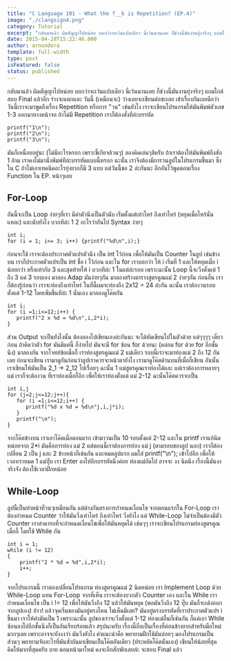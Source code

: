 ```yaml
---
title: "C Language 101 - What the f__k is Repetition? (EP.4)"
image: "./clangsign4.png"
category: Tutorial
excerpt: "กลับมาแล้ว ผิดสัญญาไปหน่อย บอกว่าจะเว้นแปบเดียว นี่เว้นนานเลย ก็ช่วงนี้มันงานยุ่งจริงๆ แถมใกล้สอบ Final แล้วอีก ร่างจะแตกและ"
date: 2015-04-28T15:22:46.000
author: arnondora
template: full-width
type: post
isFeatured: false
status: published
---
```


กลับมาแล้ว ผิดสัญญาไปหน่อย บอกว่าจะเว้นแปบเดียว นี่เว้นนานเลย ก็ช่วงนี้มันงานยุ่งจริงๆ แถมใกล้สอบ Final แล้วอีก ร่างจะแตกและ วันนี้ (เหมือนจะ) ว่างเลยจะเขียนต่อซะเลย เข้าเรื่องกันเลยดีกว่า
วันนี้เราจะมาพูดถึงเรื่อง Repetition หรือการ "วน" เช่นยังไง เราจะเขียนโปรแกรมให้มันพิมพ์ตัวเลข 1-3 ออกมาทางหน้าจอ ถ้าไม่มี Repetition เราก็ต้องสั่งทีล่ะบรรทัด

    printf("1\n");
    printf("2\n");
    printf("3\n");

มันก็เหนื่อยอยู่นะ (ไม่มีอะไรหรอก เพราะขี้เกียจล้วนๆ) ลองคิดเล่นๆสิครับ ถ้าเราต้องให้มันพิมพ์ถึงสัก 1 ล้าน เราคงไม่มานั่งพิมพ์ทีล่ะบรรทัดแบบนี้หรอก ฉะนั้น เราจึงต้องมีการวนลูปในโปรแกรมขึ้นมา ซึ่งใน C ถ้าไม่เอาเทคนิคอะไรยุ่งยากก็มี 3 แบบ แต่วันนี้ขอ 2 ล่ะกันนะ อีกอันไว้พูดตอนเรื่อง Function ใน EP. หน้าๆเลย

## For-Loop
อันนี้จะเป็น Loop ง่ายๆที่เรา มีค่าตัวนึงเป็นตัวนับ เริ่มตั้งแต่เท่าไหร่ ถึงเท่าไหร่ (หยุดเมื่อไหร่นั่นแหละ) และนับยังไง บวกทีล่ะ 1 2 อะไรว่ากันไป Syntax ง่ายๆ

    int i;
    for (i = 1; i<= 3; i++) {printf("%d\n",i);}


ก่อนจะใช้ เราจะต้องประกาศตัวแปรตัวนึง เป็น int ไว้ก่อน เพื่อให้มันเป็น Counter ในลูป เช่นข้างบน เราก็ประกาศตัวแปรเป็น int ชื่อ i ไว้ก่อน และใน for เราบอกว่า ให้ i เริ่มที่ 1 และให้หยุดเมื่อ i น้อยกว่า หรือเท่ากับ 3 และสุดท้ายให้ i บวกทีล่ะ 1 ในแต่ล่ะรอบ
เพราะฉะนั้น Loop นี้จะวิ่งตั้งแต่ 1 ถึง 3 แค่ 3 รอบเอง มาลอง Adap มันง่ายๆกัน มาลองสร้างตารางสูตรคูณแม่ 2 ง่ายๆกัน ก่อนอื่น เราก็ต้องรู้ก่อนว่า เราจะท่องถึงเท่าไหร่ ในที่นี้ผมจะท่องถึง 2x12 = 24 ล่ะกัน ฉะนั้น เราต้องวนรอบตั้งแต่ 1-12 โดยเพิ่มขึ้นทีล่ะ 1 นั่นเอง มาลองดูโค๊ตกัน

    int i;
    for (i =1;i<=12;i++) {
       printf("2 x %d = %d\n",i,2*i);
    }

ส่วน Output จะเป็นยังไงนั้น ต้องลองไปเขียนเองล่ะกันนะ จะได้หัดเขียนไปในตัวด้วย แต่ๆๆๆๆ เดี๋ยวก่อน ถ้าคิดว่าตัว for มันมีแค่นี้ ก็ง่ายไป มันจะมี for ซ้อน for ด้วยนะ (คล่อม for ด้วย for อีกชั้นนึง) มาลองกัน
จากโจทย์ข้อเมื่อกี้ เราท่องสูตรคูณแม่ 2 แม่เดียว รอบนี้เราจะมาท่องแม่ 2 ถึง 12 กันเลย
ก่อนจะเขียน เรามาดูกันก่อนว่าลูปเราควรจะหน้าตายังไง เรามาดูโค๊ตด้านบนที่เมื่อกี้เขียน อันนั้นเราเขียนให้มันเป็น 2_1 -\> 2_12 ไปเรื่อยๆ ฉะนั้น 1 แม่สูตรคูณเราท่องได้และ แต่เราต้องการหลายๆแม่ เราก็จะต้องวน ที่เราท่องเมื่อกี้อีก เพื่อให้เราท่องตั้งแต่ แม่ 2-12 ฉะนั้นโค๊ตควรจะเป็น

    int i,j
    for (j=2;j<=12;j++){
       for (i =1;i<=12;i++) {
          printf("%d x %d = %d\n"j,i,j*i);
       }
       printf("\n");
    }

จากโค๊ตข้างบน เราเอาโค๊ตเมื่อตอนแรก เข้ามาวนเป็น 10 รอบตั้งแต่ 2-12 และใน printf เราแก้นิดหน่อยจาก 2\*i มันคือการท่อง แม่ 2 แต่ตอนนี้เราต้องการท่อง แม่ j (ตามรอบของลูป นอก) เราก็ต้องเปลี่ยน 2 เป็น j และ 2 ข้างหน้าก็เช่นกัน และหมดลูปแรก ผมใส่ printf("\\n"); เข้าไปอีก เพื่อให้เวลาเราหมด 1 แม่ปุ๊บ เรา Enter ลงไปอีกบรรทัดนึงค่อย ท่องแม่ถัดไป อาจจะ งง นิดนึง เรื่องนี้มันงงจริงจัง ต้องใช้เวลาฝึกหน่อย

## While-Loop
ลูปนี้เป็นทำหน้าที่วนๆเหมือนกัน แต่ต่างกันตรงการกำหนดเงื่อนไข จากตอนแรกใน For-Loop เราต้องกำหนด Counter ว่าให้มันวิ่งเท่าไหร่ ถึงเท่าไหร่ วิ่งยังไง แต่ While-Loop ไม่จำเป็นต้องมีตัว Counter เราสามารถที่จะกำหนดเงื่อนไขเพื่อให้มันหยุดได้ เช่นๆๆ เราจะเขียนโปรแกรมท่องสูตรคูณเมื่อกี้ โดยใช้ While กัน

    int i = 1;
    while (i != 12)
    {
        printf("2 * %d = %d",i,2*i);
        i++;
    }

จากโปรแกรมนี้ เราลองเปลี่ยนโปรแกรม ท่องสูตรคูณแม่ 2 นิดหน่อย เรา Implement Loop ด้วย While-Loop แทน For-Loop จากที่เห็น เราจะต้องบวกตัว Counter เอง และใน While เรากำหนดเงื่อนไข เป็น i != 12 เพื่อให้มันวิ่งถึง 12 แล้วให้มันหยุด (พอมันวิ่งถึง 12 ปุ๊บ มันก็จะเด้งออกจากลูปเอง) อ้าว! แล้วจุดเริ่มของมันอยู่ตรงไหน ไม่เห็นมีเลย? มันอยู่ตรงบรรทัดที่เราประกาศตัวแปร i ขึ้นมา เราให้ค่ามันเป็น 1 เพราะฉะนั้น ลูปของเราจะวิ่งตั้งแต่  1-12 ท่องแม่อื่นก็เช่นกัน ก็แค่เอา While ซ้อนลงไปอีกชั้นนึงก็เป็นอันเรียบร้อยแล้ว
สรุปนะครับ เรื่องนี้ถือเป็นเรื่องที่ค่อนข้างยากสำหรับมือใหม่มากๆเลย เพราะอาจจะยังงงว่า มันวิ่งยังไง คำแนะนำคือ พยายามฝึกใช้มันบ่อยๆ มองโปรแกรมเป็นส่วนๆ พยายามจับอะไรที่มันซ้ำกันมาเขียนเป็นโค๊ตอันเดียว (ประหยัดโค๊ตนั่นเอง) เขียนให้น้อยที่สุด คิดให้มากที่สุดครับ บาย ตอนหน้ามาใหม่ คงจะอีกสักพักเลยล่ะ จะสอบ Final แล้ว
